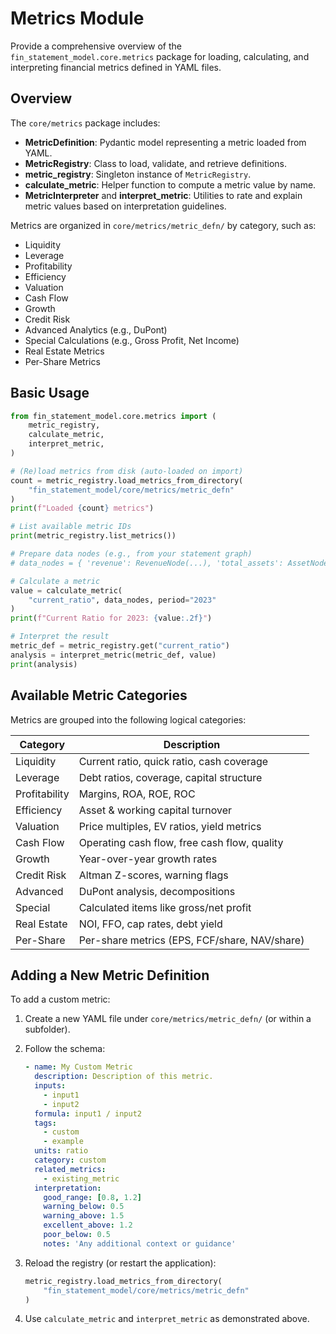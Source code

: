 # Metrics Module

Provide a comprehensive overview of the `fin_statement_model.core.metrics` package for loading, calculating, and interpreting financial metrics defined in YAML files.

## Overview

The `core/metrics` package includes:

- **MetricDefinition**: Pydantic model representing a metric loaded from YAML.
- **MetricRegistry**: Class to load, validate, and retrieve definitions.
- **metric_registry**: Singleton instance of `MetricRegistry`.
- **calculate_metric**: Helper function to compute a metric value by name.
- **MetricInterpreter** and **interpret_metric**: Utilities to rate and explain metric values based on interpretation guidelines.

Metrics are organized in `core/metrics/metric_defn/` by category, such as:

- Liquidity
- Leverage
- Profitability
- Efficiency
- Valuation
- Cash Flow
- Growth
- Credit Risk
- Advanced Analytics (e.g., DuPont)
- Special Calculations (e.g., Gross Profit, Net Income)
- Real Estate Metrics
- Per-Share Metrics

## Basic Usage

```python
from fin_statement_model.core.metrics import (
    metric_registry,
    calculate_metric,
    interpret_metric,
)

# (Re)load metrics from disk (auto-loaded on import)
count = metric_registry.load_metrics_from_directory(
    "fin_statement_model/core/metrics/metric_defn"
)
print(f"Loaded {count} metrics")

# List available metric IDs
print(metric_registry.list_metrics())

# Prepare data nodes (e.g., from your statement graph)
# data_nodes = { 'revenue': RevenueNode(...), 'total_assets': AssetNode(...), ... }

# Calculate a metric
value = calculate_metric(
    "current_ratio", data_nodes, period="2023"
)
print(f"Current Ratio for 2023: {value:.2f}")

# Interpret the result
metric_def = metric_registry.get("current_ratio")
analysis = interpret_metric(metric_def, value)
print(analysis)
```

## Available Metric Categories

Metrics are grouped into the following logical categories:

| Category         | Description                                        |
|------------------|----------------------------------------------------|
| Liquidity        | Current ratio, quick ratio, cash coverage          |
| Leverage         | Debt ratios, coverage, capital structure           |
| Profitability    | Margins, ROA, ROE, ROC                             |
| Efficiency       | Asset & working capital turnover                   |
| Valuation        | Price multiples, EV ratios, yield metrics          |
| Cash Flow        | Operating cash flow, free cash flow, quality       |
| Growth           | Year-over-year growth rates                        |
| Credit Risk      | Altman Z-scores, warning flags                     |
| Advanced         | DuPont analysis, decompositions                    |
| Special          | Calculated items like gross/net profit             |
| Real Estate      | NOI, FFO, cap rates, debt yield                    |
| Per-Share        | Per-share metrics (EPS, FCF/share, NAV/share)      |

## Adding a New Metric Definition

To add a custom metric:

1. Create a new YAML file under `core/metrics/metric_defn/` (or within a subfolder).
2. Follow the schema:

   ```yaml
   - name: My Custom Metric
     description: Description of this metric.
     inputs:
       - input1
       - input2
     formula: input1 / input2
     tags:
       - custom
       - example
     units: ratio
     category: custom
     related_metrics:
       - existing_metric
     interpretation:
       good_range: [0.8, 1.2]
       warning_below: 0.5
       warning_above: 1.5
       excellent_above: 1.2
       poor_below: 0.5
       notes: 'Any additional context or guidance'
   ```

3. Reload the registry (or restart the application):

   ```python
   metric_registry.load_metrics_from_directory(
       "fin_statement_model/core/metrics/metric_defn"
   )
   ```

4. Use `calculate_metric` and `interpret_metric` as demonstrated above. 